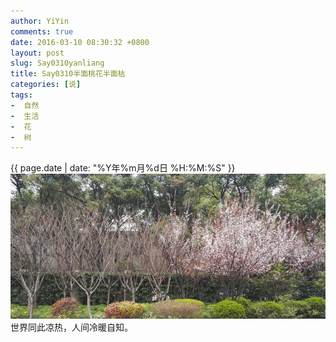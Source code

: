 ```yaml
---
author: YiYin
comments: true
date: 2016-03-10 08:30:32 +0800
layout: post
slug: Say0310yanliang
title: Say0310半面桃花半面枯
categories: [说]
tags:
-  自然
-  生活
-  花
-  树
---
```

<div class="saying">
<div class="timestamp">{{ page.date | date: "%Y年%m月%d日 %H:%M:%S" }}</div>
<img src="/public/images/yanliang.jpg"/>
世界同此凉热，人间冷暖自知。
</div>
